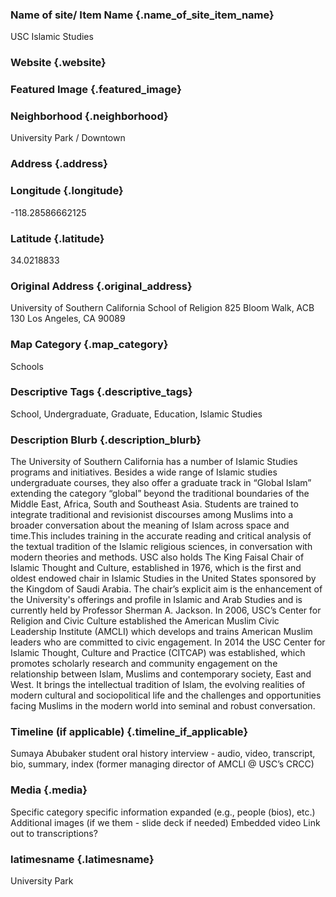 ### Name of site/ Item Name {.name_of_site_item_name}
USC Islamic Studies

### Website {.website}



### Featured Image {.featured_image}


### Neighborhood {.neighborhood}
University Park / Downtown

### Address {.address}
### Longitude {.longitude}
-118.28586662125
### Latitude {.latitude}
34.0218833
### Original Address {.original_address}
University of Southern California
School of Religion
825 Bloom Walk, ACB 130
Los Angeles, CA 90089

### Map Category  {.map_category}
Schools

### Descriptive Tags {.descriptive_tags}
School, Undergraduate, Graduate, Education, Islamic Studies

### Description Blurb {.description_blurb}
The University of Southern California has a number of Islamic Studies programs and initiatives. Besides a wide range of Islamic studies undergraduate courses, they also offer a graduate track in “Global Islam” extending the category “global” beyond the traditional boundaries of the Middle East, Africa, South and Southeast Asia. Students are trained to integrate traditional and revisionist discourses among Muslims into a broader conversation about the meaning of Islam across space and time.This includes training in the accurate reading and critical analysis of the textual tradition of the Islamic religious sciences, in conversation with modern theories and methods. USC also holds The King Faisal Chair of Islamic Thought and Culture, established in 1976, which is the first and oldest endowed chair in Islamic Studies in the United States sponsored by the Kingdom of Saudi Arabia. The chair’s explicit aim is the enhancement of the University's offerings and profile in Islamic and Arab Studies and is currently held by Professor Sherman A. Jackson. In 2006, USC’s Center for Religion and Civic Culture established the American Muslim Civic Leadership Institute (AMCLI) which develops and trains American Muslim leaders who are committed to civic engagement. In 2014 the USC Center for Islamic Thought, Culture and Practice (CITCAP) was established, which promotes scholarly research and community engagement on the relationship between Islam, Muslims and contemporary society, East and West. It brings the intellectual tradition of Islam, the evolving realities of modern cultural and sociopolitical life and the challenges and opportunities facing Muslims in the modern world into seminal and robust conversation.


### Timeline (if applicable) {.timeline_if_applicable}

Sumaya Abubaker student oral history interview - audio, video, transcript, bio, summary, index (former managing director of AMCLI @ USC’s CRCC)
### Media  {.media}

Specific category specific information expanded (e.g., people (bios), etc.)
Additional images (if we them - slide deck if needed)
Embedded video
Link out to transcriptions?


### latimesname {.latimesname}
University Park
